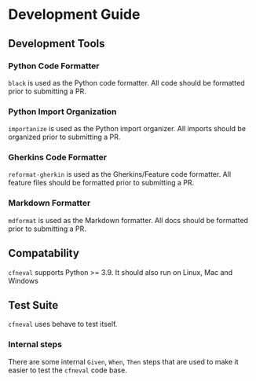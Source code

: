 # Development Guide

## Development Tools

### Python Code Formatter

`black` is used as the Python code formatter.  All code should be formatted prior to submitting a PR.

### Python Import Organization

`importanize` is used as the Python import organizer.  All imports should be organized prior to submitting a PR.

### Gherkins Code Formatter

`reformat-gherkin` is used as the Gherkins/Feature code formatter.  All feature files should be formatted prior to submitting a PR.

### Markdown Formatter

`mdformat` is used as the Markdown formatter.  All docs should be formatted prior to submitting a PR.

## Compatability

`cfneval` supports Python >= 3.9.  It should also run on Linux, Mac and Windows

## Test Suite

`cfneval` uses behave to test itself.

### Internal steps

There are some internal `Given`, `When`, `Then` steps that are used to make it easier to test the `cfneval` code base.

